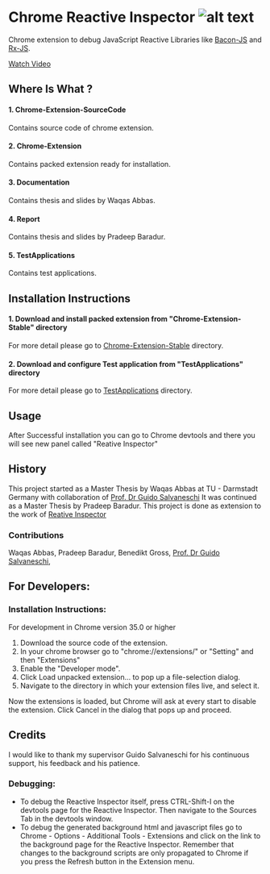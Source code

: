 # Chrome Reactive Inspector ![alt text](https://github.com/allprojects/chrome-reactive-inspector-2/blob/master/logo.png "Chrome Reactive Inspector")
Chrome extension to debug JavaScript Reactive Libraries like [Bacon-JS](https://baconjs.github.io/) and [Rx-JS](https://github.com/ReactiveX/rxjs).


[Watch Video](http://www.youtube.com/watch?feature=player_embedded&v=HQWnCo_lMJQ)


## Where Is What ?

#### 1. Chrome-Extension-SourceCode
Contains source code of chrome extension.

#### 2. Chrome-Extension
Contains packed extension ready for installation.

#### 3. Documentation
Contains thesis and slides by Waqas Abbas.

#### 4. Report
Contains thesis and slides by Pradeep Baradur.

#### 5. TestApplications
Contains test applications.


## Installation Instructions

#### 1. Download and install packed extension from "Chrome-Extension-Stable" directory
For more detail please go to [Chrome-Extension-Stable](Chrome-Extension-Stable/README.md) directory.

#### 2. Download and configure Test application from "TestApplications" directory
For more detail please go to [TestApplications](TestApps/README.md) directory. 


## Usage
After Successful installation you can go to Chrome devtools and there you will see new panel called  "Reative Inspector"

## History
This project started as a Master Thesis by Waqas Abbas at TU - Darmstadt Germany with collaboration of [Prof. Dr Guido Salvaneschi](http://www.guidosalvaneschi.com/)
It was continued as a Master Thesis by Pradeep Baradur.
This project is done as extension to the work of [Reative Inspector](https://github.com/guidosalva/reactive-inspector)

### Contributions
Waqas Abbas, Pradeep Baradur, Benedikt Gross, [Prof. Dr Guido Salvaneschi](http://www.guidosalvaneschi.com/),

## For Developers:

### Installation Instructions:

For development in Chrome version 35.0 or higher
1. Download the source code of the extension.
2. In your chrome browser go to "chrome://extensions/" or "Setting" and then "Extensions"
3. Enable the "Developer mode".
4. Click Load unpacked extension… to pop up a file-selection dialog.
5. Navigate to the directory in which your extension files live, and select it.

Now the extensions is loaded, but Chrome will ask at every start to disable the extension.
Click Cancel in the dialog that pops up and proceed.

## Credits
I would like to thank my supervisor Guido Salvaneschi for his continuous support, his feedback
and his patience.


### Debugging:
 * To debug the Reactive Inspector itself, press CTRL-Shift-I on the devtools page for the Reactive Inspector. Then navigate to the Sources Tab in the devtools window.
 * To debug the generated background html and javascript files go to Chrome - Options - Additional Tools - Extensions 
 and click on the link to the background page for the Reactive Inspector. Remember that changes to the background scripts
 are only propagated to Chrome if you press the Refresh button in the Extension menu.